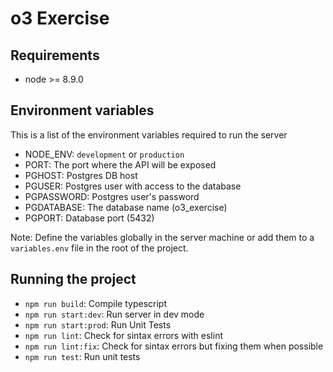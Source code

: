 # o3 Exercise

## Requirements

* node >= 8.9.0

## Environment variables

This is a list of the environment variables required to run the server

* NODE_ENV: `development` or `production`
* PORT: The port where the API will be exposed
* PGHOST: Postgres DB host
* PGUSER: Postgres user with access to the database
* PGPASSWORD: Postgres user's password
* PGDATABASE: The database name (o3_exercise)
* PGPORT: Database port (5432)

Note: Define the variables globally in the server machine or add them to a `variables.env` file in the root of the project.

## Running the project

* `npm run build`: Compile typescript
* `npm run start:dev`: Run server in dev mode
* `npm run start:prod`: Run Unit Tests
* `npm run lint`: Check for sintax errors with eslint 
* `npm run lint:fix`: Check for sintax errors but fixing them when possible
* `npm run test`: Run unit tests